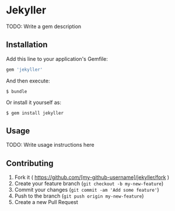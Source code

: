 # Jekyller

TODO: Write a gem description

## Installation

Add this line to your application's Gemfile:

```ruby
gem 'jekyller'
```

And then execute:

    $ bundle

Or install it yourself as:

    $ gem install jekyller

## Usage

TODO: Write usage instructions here

## Contributing

1. Fork it ( https://github.com/[my-github-username]/jekyller/fork )
2. Create your feature branch (`git checkout -b my-new-feature`)
3. Commit your changes (`git commit -am 'Add some feature'`)
4. Push to the branch (`git push origin my-new-feature`)
5. Create a new Pull Request
